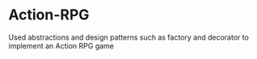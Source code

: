 # Action-RPG
Used abstractions and design patterns such as factory and decorator to implement an Action RPG game 

